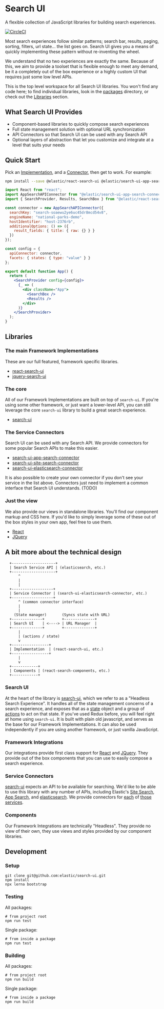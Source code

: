 # Search UI

A flexible collection of JavaScript libraries for building search experiences.

[![CircleCI](https://circleci.com/gh/elastic/search-ui.svg?style=svg)](https://circleci.com/gh/elastic/search-ui)

Most search experiences follow similar patterns; search bar, results, paging, sorting, filters, url state... the list goes on. Search UI gives you a means of quickly implementing these pattern without re-inventing the wheel.

We understand that no two experiences are exactly the same. Because of this, we aim to provide a toolset that is flexible enough to meet any demand, be it a completely out of the box experience or a highly custom UI that requires just some low level APIs.

This is the top level workspace for all Search UI libraries. You won't find any code here; to find individual libraries, look in the [packages](packages) directory, or check out the [Libraries](#libraries) section.

## What Search UI Provides

- Component-based libraries to quickly compose search experiences
- Full state management solution with optional URL synchronization
- API Connectors so that Search UI can be used with any Search API
- Optional layers of abstraction that let you customize and integrate at a level that suits your needs

## Quick Start

Pick an [Implementation](#implementation), and a [Connector](#connectors), then get to work. For example:

```sh
npm install --save @elastic/react-search-ui @elastic/search-ui-app-search-connector
```

```jsx
import React from "react";
import AppSearchAPIConnector from "@elastic/search-ui-app-search-connector";
import { SearchProvider, Results, SearchBox } from "@elastic/react-search-ui";

const connector = new AppSearchAPIConnector({
  searchKey: "search-soaewu2ye6uc45dr8mcd54v8",
  engineName: "national-parks-demo",
  hostIdentifier: "host-2376rb",
  additionalOptions: () => ({
    result_fields: { title: { raw: {} } }
  })
});

const config = {
  apiConnector: connector,
  facets: { states: { type: "value" } }
};

export default function App() {
  return (
    <SearchProvider config={config}>
      {_ => (
        <div className="App">
          <SearchBox />
          <Results />
        </div>
      )}
    </SearchProvider>
  );
}
```

## Libraries

### The main Framework Implementations <a id="implementation"></a>

These are our full featured, framework specific libraries.

- [react-search-ui](packages/react-search-ui)
- [jquery-search-ui](packages/jquery-search-ui)

### The core

All of our Framework Implementations are built on top of `search-ui`. If you're
using some other framework, or just want a lower-level API, you can still leverage
the core `search-ui` library to build a great search experience.

- [search-ui](packages/search-ui)

### The Service Connectors <a id="connectors"></a>

Search UI can be used with any Search API. We provide connectors for some popular Search APIs to make this easier.

- [search-ui-app-search-connector](packages/search-ui-app-search-connector)
- [search-ui-site-search-connector](packages/search-ui-site-search-connector)
- [search-ui-elasticsearch-connector](packages/search-ui-elasticsearch-connector)

It is also possible to create your own connector if you don't see your service in the list above.
Connectors just need to implement a common interface that Search UI understands. (TODO)

### Just the view

We also provide our views in standalone libraries. You'll find our component
markup and CSS here. If you'd like to simply leverage some of these out of the box styles
in your own app, feel free to use them.

- [React](packages/react-search-components)
- [JQuery](packages/jquery-search-components)

## A bit more about the technical design

```
  +--------------------+
  | Search Service API | (elasticsearch, etc.)
  +--------------------+
      ^
      |
      |
  +-------------------+
  | Service Connector | (search-ui-elasticsearch-connector, etc.)
  +-------------------+
      ^ (common connector interface)
      |
      |
    (State manager)       (Syncs state with URL)
  +--------------+        +--------------+
  | Search UI    | <----> | URL Manager  |
  +--------------+        +--------------+
      |
      | (actions / state)
      v
  +-----------------+
  | Implementation  | (react-search-ui, etc.)
  +-----------------+
      |
      v
  +------------+
  | Components | (react-search-components, etc.)
  +------------+
```

### Search UI

At the heart of the library is [search-ui](packages/search-ui), which we refer to as a "Headless Search Experience". It handles all of the state management concerns of a search experience, and exposes that as a [state](packages/search-ui/README.md#state) object and a group of [actions](packages/search-ui/README.md#actions) to act on that state. If you've used Redux before, you will feel right at home using `search-ui`. It is built with plain old javascript, and serves as the base for our Framework Implementations. It can also be used independently if you are using another framework, or just vanilla JavaScript.

### Framework Integrations

Our integrations provide first class support for [React](packages/react-search-components) and [JQuery](packages/jquery-search-components). They provide out of the box components that you can use to
easily compose a search experience.

### Service Connectors

[search-ui](packages/search-ui) expects an API to be available for searching. We'd like to be able to use this
library with any number of APIs, including Elastic's [Site Search](https://www.elastic.co/cloud/site-search-service), [App Search](https://www.elastic.co/cloud/app-search-service), and [elasticsearch](https://www.elastic.co/products/elasticsearch). We provide connectors for [each](packages/search-ui-site-search-connector) of [those](packages/search-ui-app-search-connector) [services](packages/search-ui-elasticsearch-connector).

### Components

Our Framework Integrations are technically "Headless". They provide no view of their own,
they use views and styles provided by our component libraries.

## Development

### Setup

```shell
git clone git@github.com:elastic/search-ui.git
npm install
npx lerna bootstrap
```

### Testing

All packages:

```shell
# from project root
npm run test
```

Single package:

```shell
# from inside a package
npm run test
```

### Building

All packages:

```shell
# from project root
npm run build
```

Single package:

```shell
# from inside a package
npm run build
```
